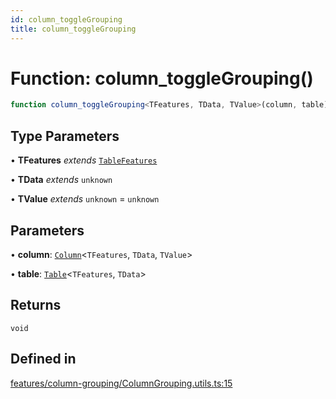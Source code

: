 ```yaml
---
id: column_toggleGrouping
title: column_toggleGrouping
---
```


# Function: column\_toggleGrouping()

```ts
function column_toggleGrouping<TFeatures, TData, TValue>(column, table): void
```

## Type Parameters

• **TFeatures** *extends* [`TableFeatures`](../interfaces/tablefeatures.md)

• **TData** *extends* `unknown`

• **TValue** *extends* `unknown` = `unknown`

## Parameters

• **column**: [`Column`](../type-aliases/column.md)\<`TFeatures`, `TData`, `TValue`\>

• **table**: [`Table`](../type-aliases/table.md)\<`TFeatures`, `TData`\>

## Returns

`void`

## Defined in

[features/column-grouping/ColumnGrouping.utils.ts:15](https://github.com/TanStack/table/blob/b1e6b79157b0debc7222660572b06c8b857f4605/packages/table-core/src/features/column-grouping/ColumnGrouping.utils.ts#L15)
